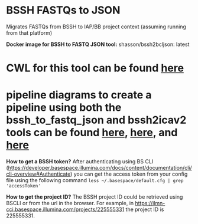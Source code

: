 # BSSH FASTQs to JSON
Migrates FASTQs from BSSH to IAP/BB project context (assuming running from that platform)

**Docker image for BSSH to FASTQ JSON tool:** shasson/bssh2bcljson: latest<br>

# CWL for this tool can be found [here](https://github.com/keng404/bssh2icav2/blob/master/bssh_to_fastq_json.cwl)

# pipeline diagrams to create a pipeline using both the bssh_to_fastq_json and bssh2icav2 tools can be found [here](), [here](), and [here]()

**How to get a BSSH token?**
After authenticating using BS CLI (https://developer.basespace.illumina.com/docs/content/documentation/cli/cli-overview#Authenticate) you can get the access token from your config file using the following command
 ```less ~/.basespace/default.cfg | grep 'accessToken'```
 
 **How to get the project ID?**
The BSSH project ID could be retrieved using BSCLI or from the url in the browser. For example, in https://ilmn-cci.basespace.illumina.com/projects/225555331 the project ID is 225555331.
